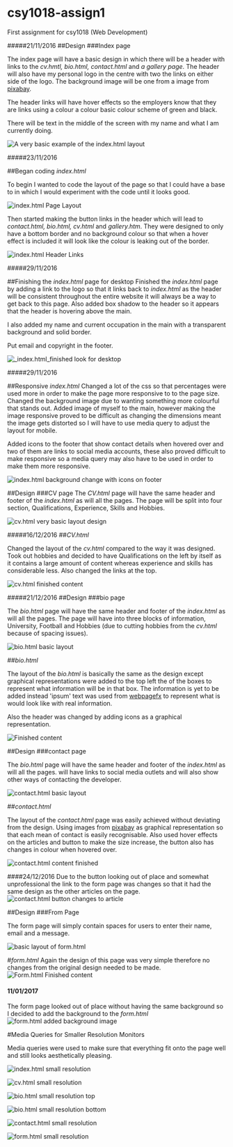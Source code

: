 # csy1018-assign1
First assignment for csy1018 (Web Development)

#####21/11/2016
##Design
###Index page

The index page will have a basic design in which there will be a header with links to the _cv.hmtl, bio.html, contact.html_ and _a gallery page_. The header will also have my personal logo in the centre with two the links on either side of the logo. The background image will be one from a image from [pixabay](https://pixabay.com/).

The header links will have hover effects so the employers know that they are links using a colour a colour basic colour scheme of green and black. 

There will be text in the middle of the screen with my name and what I am currently doing.

![A very basic example of the _index.html_ layout](https://i.gyazo.com/9dbdebda027921a148bbee8494b51bb4.png) 



#####23/11/2016

##Began coding _index.html_

To begin I wanted to code the layout of the page so that I could have a base to in which I would experiment with the code until it looks good.

![_index.html_ Page Layout](https://i.gyazo.com/2067f6e63442b60d44acc6831788ab93.png)

Then started making the button links in the header which will lead to _contact.html, bio.html, cv.html_ and _gallery.htm_. They were designed to only have a  bottom border and no background colour so that when a hover effect is included it will look like the colour is leaking out of the border. 

![_index.html_ Header Links](https://i.gyazo.com/2f93ec8f82bc1c2dba768984523c7763.jpg)



#####29/11/2016

##Finishing the _index.html_ page for desktop
Finished the _index.html_ page by adding a link to the logo so that it links back to _index.html_ as the header will be consistent throughout the entire website it will always be a way to get back to this page. Also added box shadow to the header so it appears that the header is hovering above the main. 

I also added my name and current occupation in the main with a transparent background and solid border.

Put email and copyright in the footer.

![_index.html_finished look for desktop](https://i.gyazo.com/2d379ab91af54c54e435145ccb8e4d99.jpg)


#####29/11/2016

##Responsive _index.html_
Changed a lot of the css so that percentages were used more in order to make the page more responsive to to the page size. Changed the background image due to wanting something more colourful that stands out.
Added image of myself to the main, however making the image responsive proved to be difficult as changing the dimensions meant the image gets distorted so I will have to use media query to adjust the layout for mobile.

Added icons to the footer that show contact details when hovered over and two of them are links to social media accounts, these also proved difficult to make responsive so a media query may also have to be used in order to make them more responsive.

![_index.html_ background change with icons on footer](https://i.gyazo.com/e4d72521d628d14f8ca71fcfd8fec3bd.jpg)

##Design
###CV page
The _CV.html_ page will have the same header and footer of the _index.html_ as will all the pages. The page will be split into four section, Qualifications, Experience, Skills and Hobbies. 

![_cv.html_ very basic layout design](https://i.gyazo.com/a3e86735f46ce24866d47274c9353d71.png)


#####16/12/2016
##_CV.html_

Changed the layout of the _cv.html_ compared to the way it was designed. Took out hobbies and decided to have Qualifications on the left by itself as it contains a large amount of content whereas experience and skills has considerable less. Also changed the links at the top.

![_cv.html_ finished content](https://i.gyazo.com/a50ce2165ca6f92945c947fea327b2ee.jpg)

#####21/12/2016
##Design
###bio page

The _bio.html_ page will have the same header and footer of the _index.html_ as will all the pages. The page will have into three blocks of information, University, Football and Hobbies (due to cutting hobbies from the _cv.html_ because of spacing issues). 

![_bio.html_ basic layout](https://i.gyazo.com/ce178b3c3fb384c9608717eacdbd43a0.png)

##_bio.html_

The layout of the _bio.html_ is basically the same as the design except graphical representations were added to the top left the of the boxes to represent what information will be in that box. The information is yet to be added instead 'ipsum' text was used from [webpagefx](http://www.webpagefx.com/web-design/html-ipsum/) to represent what is would look like with real information.

Also the header was changed by adding icons as a graphical representation.

![Finished content](https://i.gyazo.com/c7017a4b84c91eef9889d4764adcf7ad.jpg)

##Design
###contact page

The _bio.html_ page will have the same header and footer of the _index.html_ as will all the pages. will have links to social media outlets and will also show other ways of contacting the developer. 

![_contact.html_ basic layout](https://i.gyazo.com/c7356cc13115cd8681e8156097a84ad0.png)

##_contact.html_

The layout of the _contact.html_ page was easily achieved without deviating from the design. Using images from [pixabay](https://pixabay.com/) as graphical representation so that each mean of contact is easily recognisable. Also used hover effects on the articles and button to make the size increase, the button also has changes in colour when hovered over.

![_contact.html_ content finished](https://i.gyazo.com/c58e751a0d152330b7726e3cde73907b.jpg)

####24/12/2016
Due to the button looking out of place and somewhat unprofessional the link to the form page was changes so that it had the same design as the other articles on the page. 
 ![_contact.html_ button changes to article](https://i.gyazo.com/124faa6588fe61f91af4be86529e581e.jpg)

##Design
###From Page

The form page will simply contain spaces for users to enter their name, email and a message.

![basic layout of _form.html_](https://i.gyazo.com/6f02fa78e0688b938f58e6141fb7d31a.png)

#_form.html_
Again the design of this page was very simple therefore no changes from the original design needed to be made.
![_Form.html_ Finished content](https://i.gyazo.com/7d135a06b20d7385cac72ca48580936f.png)

#### 11/01/2017
The form page looked out of place without having the same background so I decided to add the background to the _form.html_
![_form.html_  added background image](https://i.gyazo.com/192ef529ac8ad90c46c0d827b023bdac.png)
 
#Media Queries for Smaller Resolution Monitors

Media queries were used to make sure that everything fit onto the page well and still looks aesthetically pleasing.

![_index.html_ small resolution](https://i.gyazo.com/67486cf00d8f93a0401d8caebcc30204.png)

![_cv.html_ small resolution](https://i.gyazo.com/73a6ee38389203e4ed9eaf39fb58c3e7.png)

![_bio.html_ small resolution top](https://i.gyazo.com/dc6ac32081a4c6e6a2d0f6bce2f921e3.png)

![_bio.html_ small resolution bottom](https://i.gyazo.com/42d16371ea1325335cbd6394efe67742.png)

![_contact.html_ small resolution](https://i.gyazo.com/e4eb2c85fdaae151ed4cee02bda9a4e5.png)

![_form.html_ small resolution](https://i.gyazo.com/c88239a324d7e6961524febfd1c3782c.png)